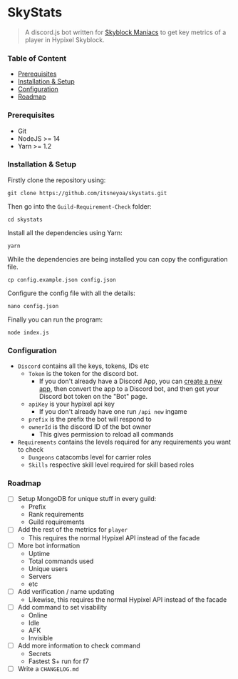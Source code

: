 # SkyStats
> A discord.js bot written for [Skyblock Maniacs](https://discord.gg/maniacs) to get key metrics of a player in Hypixel Skyblock.

### Table of Content

- [Prerequisites](#prerequisites)
- [Installation & Setup](#installation--setup)
- [Configuration](#configuration)
- [Roadmap](#roadmap)

### Prerequisites
- Git
- NodeJS >= 14
- Yarn >= 1.2

### Installation & Setup

Firstly clone the repository using:
```
git clone https://github.com/itsneyoa/skystats.git
```
Then go into the `Guild-Requirement-Check` folder:
```
cd skystats
```
Install all the dependencies using Yarn:
```
yarn
```
While the dependencies are being installed you can copy the configuration file.
```
cp config.example.json config.json
```
Configure the config file with all the details:
```
nano config.json
```
Finally you can run the program:
```
node index.js
```

### Configuration

- `Discord` contains all the keys, tokens, IDs etc
    - `Token` is the token for the discord bot.
        - If you don't already have a Discord App, you can [create a new app](https://discord.com/developers), then convert the app to a Discord bot, and then get your Discord bot token on the "Bot" page.
    - `apiKey` is your hypixel api key
        - If you don't already have one run `/api new` ingame
    - `prefix` is the prefix the bot will respond to
    - `ownerId` is the discord ID of the bot owner
        - This gives permission to reload all commands
- `Requirements` contains the levels required for any requirements you want to check
    - `Dungeons` catacombs level for carrier roles
    - `Skills` respective skill level required for skill based roles

### Roadmap
- [ ] Setup MongoDB for unique stuff in every guild:
    - Prefix
    - Rank requirements
    - Guild requirements
- [ ] Add the rest of the metrics for `player`
    - This requires the normal Hypixel API instead of the facade
- [ ] More bot information
    - Uptime
    - Total commands used
    - Unique users
    - Servers
    - etc
- [ ] Add verification / name updating
    - Likewise, this requires the normal Hypixel API instead of the facade
- [ ] Add command to set visability
    - Online
    - Idle
    - AFK
    - Invisible
- [ ] Add more information to check command
    - Secrets
    - Fastest S+ run for f7
- [ ] Write a `CHANGELOG.md`
